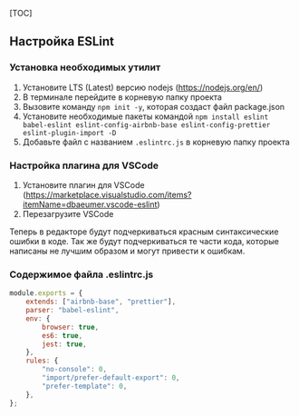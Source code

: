 [TOC]

## Настройка ESLint

### Установка необходимых утилит
1. Установите LTS (Latest) версию nodejs (https://nodejs.org/en/)
2. В терминале перейдите в корневую папку проекта
3. Вызовите команду `npm init -y`, которая создаст файл package.json
4. Установите необходимые пакеты командой
`npm install eslint babel-eslint eslint-config-airbnb-base eslint-config-prettier eslint-plugin-import -D`
5. Добавьте файл с названием `.eslintrc.js` в корневую папку проекта

### Настройка плагина для VSCode
1. Установите плагин для VSCode (https://marketplace.visualstudio.com/items?itemName=dbaeumer.vscode-eslint)
2. Перезагрузите VSCode
   
Теперь в редакторе будут подчеркиваться красным синтаксические ошибки в коде. Так же будут подчеркиваться те части кода, которые написаны не лучшим образом и могут привести к ошибкам.

### Содержимое файла .eslintrc.js
```js
module.exports = {
    extends: ["airbnb-base", "prettier"],
    parser: "babel-eslint",
    env: {
        browser: true,
        es6: true,
        jest: true,
    },
    rules: {
        "no-console": 0,
        "import/prefer-default-export": 0,
        "prefer-template": 0,
    },
};
```